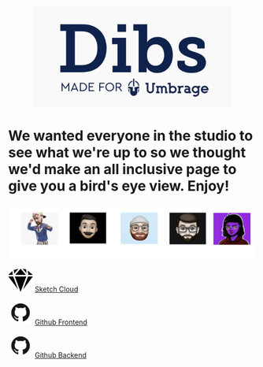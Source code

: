 <p align="center"> 
  <img src="dibs.png">
</p>

# We wanted everyone in the studio to see what we're up to so we thought we'd make an all inclusive page to give you a bird's eye view. Enjoy!

<div class="row">
<p align="center"> <img src="team.png">
 </p>
 </div> 


<img src="sketch.png" width="50"> [Sketch Cloud](https://www.sketch.com/s/29b12cf5-0b5d-4af9-aaa9-eb4a1d4fae0e)


<img src="github.png" width="50"> [Github Frontend](https://github.com/Umbrage-Studios/march-cohort-frontend)


<img src="github.png" width="50"> [Github Backend](https://github.com/Umbrage-Studios/march-cohort-backend)

